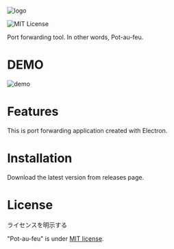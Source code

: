 ![logo](https://raw.githubusercontent.com/wiki/tanaka-x/pot-au-feu/images/logo.png)

![MIT License](http://img.shields.io/badge/license-MIT-blue.svg?style=flat)

Port forwarding tool. In other words, Pot-au-feu.

# DEMO

![demo](https://raw.githubusercontent.com/wiki/tanaka-x/pot-au-feu/images/image.gif)

# Features

This is port forwarding application created with Electron.

# Installation

Download the latest version from releases page.

# License

ライセンスを明示する

"Pot-au-feu" is under [MIT license](https://en.wikipedia.org/wiki/MIT_License).
